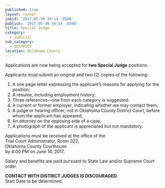 ```yaml
---
published: true
layout: career
jobid: '2017-05-30 10:14 -0500'
publish: '2017-05-30 10:14 -0500'
title: Special Judge
category:
  - judicial
sub_category:
  - DISTRICT
location: Oklahoma County
---
```

Applications are now being accepted for **two 
Special Judge** positions. 

Applicants must submit an original and 
two (2) copies of the following:

1. A one page letter expressing the applicant’s reasons for applying for the position;
2. A resume, including employment history;
3. Three references—one from each category is suggested: 
  1. A current or former employer, indicating whether we may contact them;
  2. A judge or hearing officer, not in Oklahoma County District Court, before whom the applicant has appeared;
  3. An attorney on the opposing side of a case.
4. A photograph of the applicant is appreciated but not mandatory. 

Applications must be received at the office of the  
Trial Court Administrator, Room 322,  
Oklahoma County Courthouse  
by 4:00 PM on June 14, 2017.  

Salary and benefits are paid pursuant to State Law and/or Supreme Court order.

**CONTACT WITH DISTRICT JUDGES IS DISCOURAGED.**  
Start Date to be determined.
